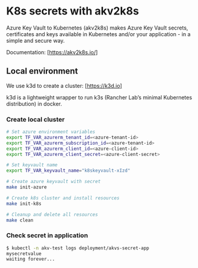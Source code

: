 # K8s secrets with akv2k8s

Azure Key Vault to Kubernetes (akv2k8s) makes Azure Key Vault secrets, certificates and keys available in Kubernetes and/or your application - in a simple and secure way.

Documentation: [https://akv2k8s.io/]

## Local environment

We use k3d to create a cluster: [https://k3d.io]

k3d is a lightweight wrapper to run k3s (Rancher Lab’s minimal Kubernetes distribution) in docker.

### Create local cluster

```bash
# Set azure environment variables
export TF_VAR_azurerm_tenant_id=<azure-tenant-id>
export TF_VAR_azurerm_subscription_id=<azure-tenant-id>
export TF_VAR_azurerm_client_id=<azure-client-id>
export TF_VAR_azurerm_client_secret=<azure-client-secret>

# Set keyvault name
export TF_VAR_keyvault_name="k8skeyvault-xIzd"

# Create azure keyvault with secret
make init-azure

# Create k8s cluster and install resources
make init-k8s

# Cleanup and delete all resources
make clean
```

### Check secret in application

```bash
$ kubectl -n akv-test logs deployment/akvs-secret-app
mysecretvalue
waiting forever...
```
